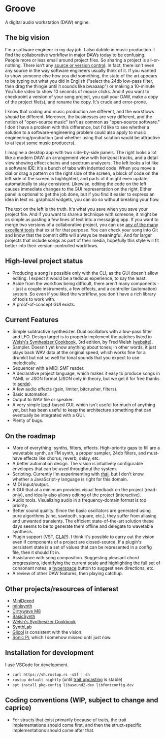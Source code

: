 # Groove

A digital audio workstation (DAW) engine.

## The big vision

I'm a software engineer in my day job. I also dabble in music production. I find
the collaborative workflow in major DAWs today to be confusing. People more or
less email around project files. So sharing a project is all-or-nothing. There
isn't any [source or version
control](https://en.wikipedia.org/wiki/Version_control). In fact, there isn't
even any source in the way software engineers usually think of it. If you wanted
to show someone else how you did something, the state of the art appears to be
typing out what you did in English ("select the 24db low-pass filter, then drag
the thingie until it sounds like bwaaaap") or making a 10-minute YouTube video
to show 10 seconds of mouse clicks. And if you want to checkpoint a version of
your song project, you quit your DAW, make a copy of the project file(s), and
rename the copy. It's crude and error-prone.

I know that coding and music production are different, and the workflows
_should_ be different. Moreover, the businesses are very different, and the
notion of "open-source music" isn't as common as "open-source software." I don't
have a problem with this difference, but I'd like to see whether a solution to a
software-engineering problem could also apply to music engineering/production
(and whether using that solution would be attractive to at least some music
producers).

I imagine a desktop app with two side-by-side panels. The right looks a lot like
a modern DAW: an arrangement view with horizonal tracks, and a detail view
showing effect chains and spectrum analyzers. The left looks a lot like a
software IDE: it's a bunch of tabs with indented code. When you move a dial or
drag a pattern on the right side of the screen, a block of code on the left side
of the screen is highlighted, and parts of it might even update automatically to
stay consistent. Likewise, editing the code on the left causes immediate changes
to the GUI representation on the right. Either panel is optional to get the job
done, but if you find it easier to express an idea in text vs. graphical
widgets, you can do so without breaking your flow.

The text on the left is the truth. It's what you save when you save your project
file. And if you want to share a technique with someone, it might be as simple
as pasting a few lines of text into a messaging app. If you want to merge two
versions of a collaborative project, you can use [any of the many excellent
tools](https://en.wikipedia.org/wiki/Comparison_of_file_comparison_tools) that
exist for that purpose. You can check your song into Git and know that the
commit diffs will always be meaningful. And for larger projects that include
songs as part of their media, hopefully this style will fit better into their
version-controlled workflows.

## High-level project status

- Producing a song is possible only with the CLI, as the GUI doesn't allow
  editing. I expect it would be a tedious experience, to say the least.
- Aside from the workflow being difficult, there aren't many components -- just
  a couple instruments, a few effects, and a controller (automation) system. So
  even if you liked the workflow, you don't have a rich library of tools to work
  with.
- A proof-of-concept GUI exists.

## Current Features

- Simple subtractive synthesizer. Dual oscillators with a low-pass filter and
  LFO. Design target is to properly implement the patches listed in [Welsh's
  Synthesizer
  Cookbook](https://www.amazon.com/Welshs-Synthesizer-Cookbook-Programming-Universal/dp/B000ERHA4S/),
  3rd edition, by Fred Welsh ([website](https://synthesizer-cookbook.com/)).
- Sampler. Doesn't yet know anything about tones; in other words, it just plays
  back WAV data at the original speed, which works fine for a drumkit but not so
  well for tonal sounds that you expect to use melodically.
- Sequencer with a MIDI SMF reader.
- A declarative project language, which makes it easy to produce songs in YAML
  or JSON format (JSON only in theory, but we get it for free thanks to
  [serde](https://serde.rs/)).
- A few audio effects (gain, limiter, bitcrusher, filters).
- Basic automation.
- Output to WAV file or speaker.
- A very simple [Iced](https://iced.rs/)-based GUI, which isn't useful for much
  of anything yet, but has been useful to keep the architecture something that
  can eventually be integrated with a GUI.
- Plenty of bugs.

## On the roadmap

- More of everything: synths, filters, effects. High-priority gaps to fill are a
  wavetable synth, an FM synth, a proper sampler, 24db filters, and must-have
  effects like chorus, reverb, delay, etc.
- A better automation design. The vision is intuitively configurable envelopes
  that can be used throughout the system.
- Scripting. Currently I'm experimenting with [rhai](https://rhai.rs/), but I
  don't know whether a JavaScript-y language is right for this domain.
- MIDI input/output.
- A GUI that at a minimum provides visual feedback on the project (read-only),
  and ideally also allows editing of the project (interactive).
- Audio tools. Visualizing audio in a frequency-domain format is top priority.
- Better sound quality. Since the basic oscillators are generated using pure
  algorithms (sine, sawtooth, square, etc.), they suffer from aliasing and
  unwanted transients. The efficient state-of-the-art solution these days seems
  to be to generate them offline and delegate to wavetable synthesis.
- Plugin support (VST, [CLAP](https://u-he.com/community/clap/)). I think it's
  possible to carry out the vision even if components of a project are
  closed-source. If a plugin's persistent state is a set of values that can be
  represented in a config file, then it should fit in.
- Assistance with song composition. Suggesting pleasant chord progressions,
  identifying the current scale and highlighting the full set of consonant
  notes, a [hyperspace](https://en.wikipedia.org/wiki/Asteroids_(video_game))
  button to suggest new directions, etc.
- A review of other DAW features, then playing catchup.

## Other projects/resources of interest

- [MiniDexed](https://github.com/probonopd/MiniDexed)
- [minisynth](https://github.com/rsta2/minisynth)
- [Dirtywave M8](https://dirtywave.com/)
- [BasicSynth](https://basicsynth.com/)
- [Welsh's Synthesizer Cookbook](https://synthesizer-cookbook.com/)
- [SynthLab](https://www.willpirkle.com/synthlab-landing/)
- [Glicol](https://github.com/chaosprint/glicol) is consistent with the vision.
- [Sonic Pi](https://sonic-pi.net/), which I somehow missed until just now.

## Installation for development

I use VSCode for development.

- `curl https://sh.rustup.rs -sSf | sh`
- `rustup default nightly` (until [trait
  upcasting](https://doc.rust-lang.org/beta/unstable-book/language-features/trait-upcasting.html)
  is stable)
- `apt install pkg-config libasound2-dev libfontconfig-dev`

## Coding conventions (WIP, subject to change and caprice)

- For structs that exist primarily because of traits, the trait implementations
  should come first, and then the struct-specific implementations should come
  after that.
